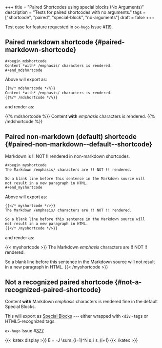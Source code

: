 +++
title = "Paired Shortcodes using special blocks (No Arguments)"
description = "Tests for paired shortcodes with no arguments."
tags = ["shortcode", "paired", "special-block", "no-arguments"]
draft = false
+++

Test case for feature requested in `ox-hugo` Issue #[119](https://github.com/kaushalmodi/ox-hugo/issues/119).


## Paired markdown shortcode {#paired-markdown-shortcode}

```org
#+begin_mdshortcode
Content *with* /emphasis/ characters is rendered.
#+end_mdshortcode
```

Above will export as:

```md
{{%/* mdshortcode */%}}
Content *with* /emphasis/ characters is rendered.
{{%/* /mdshortcode */%}}
```

and render as:

{{% mdshortcode %}}
Content **with** _emphasis_ characters is rendered.
{{% /mdshortcode %}}


## Paired non-markdown (default) shortcode {#paired-non-markdown--default--shortcode}

Markdown is !! NOT !! rendered in non-markdown shortcodes.

```org
#+begin_myshortcode
The Markdown /emphasis/ characters are !! NOT !! rendered.

So a blank line before this sentence in the Markdown source will
not result in a new paragraph in HTML.
#+end_myshortcode
```

Above will export as:

```md
{{</* myshortcode */>}}
The Markdown /emphasis/ characters are !! NOT !! rendered.

So a blank line before this sentence in the Markdown source will
not result in a new paragraph in HTML.
{{</* /myshortcode */>}}
```

and render as:

{{< myshortcode >}}
The Markdown _emphasis_ characters are !! NOT !! rendered.

So a blank line before this sentence in the Markdown source will
not result in a new paragraph in HTML.
{{< /myshortcode >}}


## Not a recognized paired shortcode {#not-a-recognized-paired-shortcode}

<div class="foo">
  <div></div>

Content **with** Markdown _emphasis_ characters is rendered fine in the
default Special Blocks.

</div>

This will export as [Special Blocks](/posts/special-blocks) --- either wrapped with `<div>`
tags or HTML5-recognized tags.

`ox-hugo` Issue #[377](https://github.com/kaushalmodi/ox-hugo/issues/377)

{{< katex display >}}
E = -J \sum\_{i=1}^N s\_i s\_{i+1}
{{< /katex >}}
